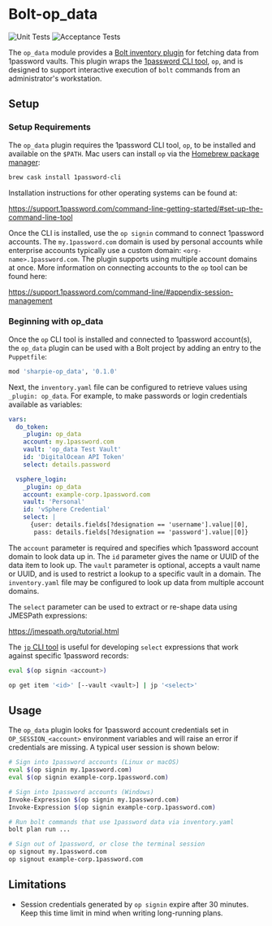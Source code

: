# Bolt-op_data

![Unit Tests](https://github.com/Sharpie/bolt-op_data/workflows/Unit%20Tests/badge.svg?branch=master&event=push)
![Acceptance Tests](https://github.com/Sharpie/bolt-op_data/workflows/Acceptance%20Tests/badge.svg?branch=master)

The `op_data` module provides a [Bolt inventory plugin][bolt-plugins] for fetching
data from 1password vaults. This plugin wraps the [1password CLI tool][op-cli], `op`,
and is designed to support interactive execution of `bolt` commands from
an administrator's workstation.

  [bolt-plugins]: https://puppet.com/docs/bolt/latest/using_plugins.html
  [op-cli]: https://support.1password.com/command-line-getting-started/


## Setup

### Setup Requirements

The `op_data` plugin requires the 1password CLI tool, `op`, to be installed
and available on the `$PATH`. Mac users can install `op` via the
[Homebrew package manager][homebrew]:

```bash
brew cask install 1password-cli
```

  [homebrew]: https://brew.sh

Installation instructions for other operating systems can be found at:

  https://support.1password.com/command-line-getting-started/#set-up-the-command-line-tool

Once the CLI is installed, use the `op signin` command to connect 1password
accounts. The `my.1password.com` domain is used by personal accounts while
enterprise accounts typically use a custom domain: `<org-name>.1password.com`.
The plugin supports using multiple account domains at once. More information
on connecting accounts to the `op` tool can be found here:

  https://support.1password.com/command-line/#appendix-session-management


### Beginning with op_data

Once the `op` CLI tool is installed and connected to 1password account(s),
the `op_data` plugin can be used with a Bolt project by adding an entry
to the `Puppetfile`:

```ruby
mod 'sharpie-op_data', '0.1.0'
```

Next, the `inventory.yaml` file can be configured to retrieve values
using `_plugin: op_data`. For example, to make passwords or login
credentials available as variables:

```yaml
vars:
  do_token:
    _plugin: op_data
    account: my.1password.com
    vault: 'op_data Test Vault'
    id: 'DigitalOcean API Token'
    select: details.password

  vsphere_login:
    _plugin: op_data
    account: example-corp.1password.com
    vault: 'Personal'
    id: 'vSphere Credential'
    select: |
      {user: details.fields[?designation == 'username'].value|[0],
       pass: details.fields[?designation == 'password'].value|[0]}
```

The `account` parameter is required and specifies which 1password account
domain to look data up in. The `id` parameter gives the name or UUID of
the data item to look up. The `vault` parameter is optional, accepts a
vault name or UUID, and is used to restrict a lookup to a specific vault
in a domain.  The `inventory.yaml` file may be configured to look up data from
multiple account domains.

The `select` parameter can be used to extract or re-shape data using
JMESPath expressions:

  https://jmespath.org/tutorial.html

The [`jp` CLI tool][jp-cli] is useful for developing `select` expressions that
work against specific 1password records:

```bash
eval $(op signin <account>)

op get item '<id>' [--vault <vault>] | jp '<select>'
```

  [jp-cli]: https://github.com/jmespath/jp


## Usage

The `op_data` plugin looks for 1password account credentials set in
`OP_SESSION_<account>` environment variables and will raise an error
if credentials are missing. A typical user session is shown below:

```bash
# Sign into 1password accounts (Linux or macOS)
eval $(op signin my.1password.com)
eval $(op signin example-corp.1password.com)

# Sign into 1password accounts (Windows)
Invoke-Expression $(op signin my.1password.com)
Invoke-Expression $(op signin example-corp.1password.com)

# Run bolt commands that use 1password data via inventory.yaml
bolt plan run ...

# Sign out of 1password, or close the terminal session
op signout my.1password.com
op signout example-corp.1password.com
```


## Limitations

  - Session credentials generated by `op signin` expire after 30 minutes.
    Keep this time limit in mind when writing long-running plans.
